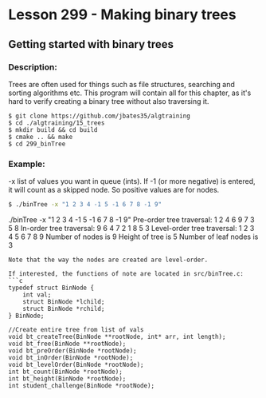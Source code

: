 # Lesson 299 - Making binary trees
## Getting started with binary trees
### Description:
Trees are often used for things such as file structures, searching and sorting algorithms etc. This program will contain all for this chapter, as it's hard to verify creating a binary tree without also traversing it.
```shell
$ git clone https://github.com/jbates35/algtraining
$ cd ./algtraining/15_trees
$ mkdir build && cd build
$ cmake .. && make
$ cd 299_binTree
```
### Example:
-x list of values you want in queue (ints). If -1 (or more negative) is entered, it will count as a skipped node. So positive values are for nodes.
```bash
$ ./binTree -x "1 2 3 4 -1 5 -1 6 7 8 -1 9"
```
./binTree -x "1 2 3 4 -1 5 -1 6 7 8 -1 9"
Pre-order tree traversal: 1 2 4 6 9 7 3 5 8 
In-order tree traversal: 9 6 4 7 2 1 8 5 3 
Level-order tree traversal: 1 2 3 4 5 6 7 8 9 
Number of nodes is 9
Height of tree is 5
Number of leaf nodes is 3
```
Note that the way the nodes are created are level-order.

If interested, the functions of note are located in src/binTree.c:
```c
typedef struct BinNode {
    int val;
    struct BinNode *lchild;
    struct BinNode *rchild;
} BinNode;

//Create entire tree from list of vals
void bt_createTree(BinNode **rootNode, int* arr, int length);
void bt_free(BinNode **rootNode);
void bt_preOrder(BinNode *rootNode);
void bt_inOrder(BinNode *rootNode);
void bt_levelOrder(BinNode *rootNode);
int bt_count(BinNode *rootNode);
int bt_height(BinNode *rootNode);
int student_challenge(BinNode *rootNode);
```
